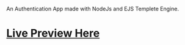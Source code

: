 An Authentication App made with NodeJs and EJS Templete Engine.

# [Live Preview Here](https://energetic-red-kimono.cyclic.app/)

